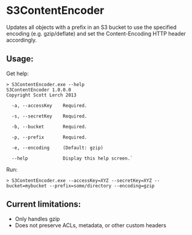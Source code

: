 S3ContentEncoder
================

Updates all objects with a prefix in an S3 bucket to use the specified encoding (e.g. gzip/deflate) and set the Content-Encoding HTTP header accordingly.

Usage:
------

Get help:

	> S3ContentEncoder.exe --help 
	S3ContentEncoder 1.0.0.0                                                                                
	Copyright Scott Lerch 2013                                                                            
                                                                                                        
	  -a, --accessKey    Required.                                                                          
                                                                                                        
	  -s, --secretKey    Required.                                                                          
                                                                                                        
	  -b, --bucket       Required.                                                                          
                                                                                                        
	  -p, --prefix       Required.                                                                          
                                                                                                        
	  -e, --encoding     (Default: gzip)                                                                    
                                                                                                        
	  --help             Display this help screen.`                                               

Run:

	> S3ContentEncoder.exe --accessKey=XYZ --secretKey=XYZ --bucket=mybucket --prefix=some/directory --encoding=gzip

Current limitations:
--------------------

- Only handles gzip
- Does not preserve ACLs, metadata, or other custom headers
